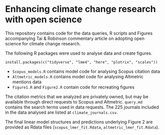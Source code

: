 # Enhancing climate change research with open science

This repository contains code for the data queries, R scripts and Figures accompanying Tai & Robinson commentary article on adopting open science for climate change research.

The following R packages were used to analyse data and create figures.

```
install.packages(c("tidyverse", "lme4", "here", "plotrix", "scales"))
```



* `Scopus_models.R` contains model code for analysing Scopus citation data
* `Altmetric_models.R` contains model code for analysing Altmetric mentions data
* `Figure1.R` and `Figure2.R` contain code for recreating figures

The citation metrics that we analyzed are privately owned, but may be available through direct requests to Scopus and Altmetric. `query.md` contains the search terms used in data requests. The 225 journals included in the data analysed are listed at `climate_journals.csv`. 

The final linear model structures and predictions underlying Figure 2 are provided as Rdata files (`scopus_lmer_fit.Rdata`, `altmetric_lmer_fit.Rdata`). 

